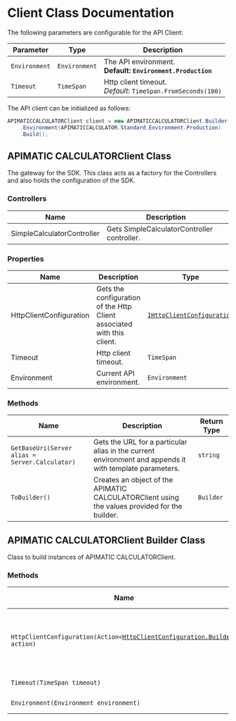 
# Client Class Documentation

The following parameters are configurable for the API Client:

| Parameter | Type | Description |
|  --- | --- | --- |
| `Environment` | `Environment` | The API environment. <br> **Default: `Environment.Production`** |
| `Timeout` | `TimeSpan` | Http client timeout.<br>*Default*: `TimeSpan.FromSeconds(100)` |

The API client can be initialized as follows:

```csharp
APIMATICCALCULATORClient client = new APIMATICCALCULATORClient.Builder()
    .Environment(APIMATICCALCULATOR.Standard.Environment.Production)
    .Build();
```

## APIMATIC CALCULATORClient Class

The gateway for the SDK. This class acts as a factory for the Controllers and also holds the configuration of the SDK.

### Controllers

| Name | Description |
|  --- | --- |
| SimpleCalculatorController | Gets SimpleCalculatorController controller. |

### Properties

| Name | Description | Type |
|  --- | --- | --- |
| HttpClientConfiguration | Gets the configuration of the Http Client associated with this client. | [`IHttpClientConfiguration`](http-client-configuration.md) |
| Timeout | Http client timeout. | `TimeSpan` |
| Environment | Current API environment. | `Environment` |

### Methods

| Name | Description | Return Type |
|  --- | --- | --- |
| `GetBaseUri(Server alias = Server.Calculator)` | Gets the URL for a particular alias in the current environment and appends it with template parameters. | `string` |
| `ToBuilder()` | Creates an object of the APIMATIC CALCULATORClient using the values provided for the builder. | `Builder` |

## APIMATIC CALCULATORClient Builder Class

Class to build instances of APIMATIC CALCULATORClient.

### Methods

| Name | Description | Return Type |
|  --- | --- | --- |
| `HttpClientConfiguration(Action<`[`HttpClientConfiguration.Builder`](http-client-configuration-builder.md)`> action)` | Gets the configuration of the Http Client associated with this client. | `Builder` |
| `Timeout(TimeSpan timeout)` | Http client timeout. | `Builder` |
| `Environment(Environment environment)` | Current API environment. | `Builder` |

